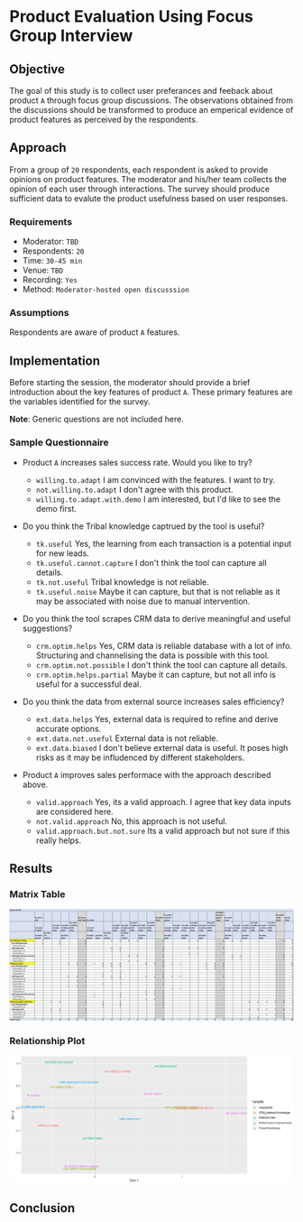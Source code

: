 # Product Evaluation Using Focus Group Interview

## Objective
The goal of this study is to collect user preferances and feeback about product `A` through focus group discussions. The observations obtained from the discussions should be transformed to produce an emperical evidence of product features as perceived by the respondents. 

## Approach
From a group of `20` respondents, each respondent is asked to provide opinions on product features. The moderator and his/her team collects the opinion of each user through interactions. The survey should produce sufficient data to evalute the product usefulness based on user responses.

### Requirements
 * Moderator: `TBD`
 * Respondents: `20`
 * Time: `30-45 min`
 * Venue: `TBD`
 * Recording: `Yes`
 * Method: `Moderator-hosted open discusssion`
 
### Assumptions
  Respondents are aware of product `A` features.

## Implementation
Before starting the session, the moderator should provide a brief introduction about the key features of product `A`. These primary features are the variables identified for the survey. 

**Note**: Generic questions are not included here. 

### Sample Questionnaire
* Product `A` increases sales success rate. Would you like to try?
  - `willing.to.adapt` I am convinced with the features. I want to try.
  - `not.willing.to.adapt` I don't agree with this product.
  - `willing.to.adapt.with.demo` I am interested, but I'd like to see the demo first.

* Do you think the Tribal knowledge captrued by the tool is useful?
  - `tk.useful` Yes, the learning from each transaction is a potential input for new leads. 
  - `tk.useful.cannot.capture` I don't think the tool can capture all details.
  - `tk.not.useful` Tribal knowledge is not reliable. 
  - `tk.useful.noise` Maybe it can capture, but that is not reliable as it may be associated with noise due to manual intervention.
  
* Do you think the tool scrapes CRM data to derive meaningful and useful suggestions? 
  - `crm.optim.helps` Yes, CRM data is reliable database with a lot of info. Structuring and channelising the data is possible with this tool. 
  - `crm.optim.not.possible` I don't think the tool can capture all details.
  - `crm.optim.helps.partial` Maybe it can capture, but not all info is useful for a successful deal.
  
* Do you think the data from external source increases sales efficiency? 
  - `ext.data.helps` Yes, external data is required to refine and derive accurate options.
  - `ext.data.not.useful` External data is not reliable. 
  - `ext.data.biased` I don't believe external data is useful. It poses high risks as it may be infludenced by different stakeholders.

* Product `A` improves sales performace with the approach described above.
  - `valid.approach` Yes, its a valid approach. I agree that key data inputs are considered here.
  - `not.valid.approach` No, this approach is not useful. 
  - `valid.approach.but.not.sure` Its a valid approach but not sure if this really helps. 
  
## Results

### Matrix Table
![Variables](tb_1.png)

### Relationship Plot
![Graph](plot_1.png)

## Conclusion

<to be added>
 
